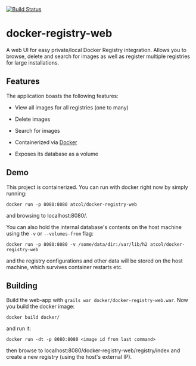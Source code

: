 [![Build Status](https://travis-ci.org/atc-/docker-registry-web.svg?branch=master)](https://travis-ci.org/atc-/docker-registry-web)

docker-registry-web
===================

A web UI for easy private/local Docker Registry integration. Allows you to browse, delete and search for images as
well as register multiple registries for large installations.

## Features

The application boasts the following features:

 * View all images for all registries (one to many)

 * Delete images

 * Search for images

 * Containerized via [Docker](https://registry.hub.docker.com/u/atcol/docker-registry-web/)

 * Exposes its database as a volume 

## Demo

This project is containerized. You can run with docker right now by simply running:

	docker run -p 8080:8080 atcol/docker-registry-web

and browsing to localhost:8080/.

You can also hold the internal database's contents on the host machine using the `-v` or `--volumes-from` flag:

	docker run -p 8080:8080 -v /some/data/dir:/var/lib/h2 atcol/docker-registry-web

and the registry configurations and other data will be stored on the host machine, which survives container restarts
etc.

## Building

Build the web-app with `grails war docker/docker-registry-web.war`. Now you build the docker image:

	docker build docker/

and run it:
	
	docker run -dt -p 8080:8080 <image id from last command>

then browse to localhost:8080/docker-registry-web/registry/index and create a new registry (using the host's external
IP).
